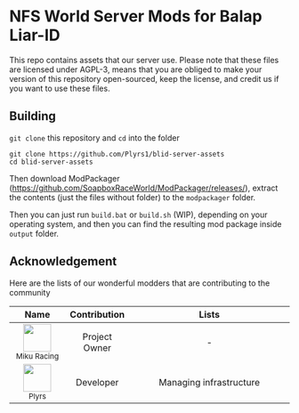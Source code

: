 # NFS World Server Mods for Balap Liar-ID

This repo contains assets that our server use.
Please note that these files are licensed under AGPL-3, means that you are obliged to make your version of this repository open-sourced, keep the license, and credit us if you want to use these files.

## Building

`git clone` this repository and `cd` into the folder
```
git clone https://github.com/Plyrs1/blid-server-assets
cd blid-server-assets
```

Then download ModPackager (https://github.com/SoapboxRaceWorld/ModPackager/releases/), extract the contents (just the files without folder) to the `modpackager` folder.

Then you can just run `build.bat` or `build.sh` (WIP), depending on your operating system, and then you can find the resulting mod package inside `output` folder.

## Acknowledgement

Here are the lists of our wonderful modders that are contributing to the community

<table width="100%">
    <thead>
        <tr>
            <th style="text-align: center" width="20%">Name</th>
            <th style="text-align: center" width="20%">Contribution</th>
            <th style="text-align: center">Lists</th>
        </tr>
    </thead>
    <tbody>
        <tr>
            <td align="center"><img src="https://discordav.deno.dev/295511574263889921" width="50" height="50" /><br /><sub>Miku Racing</sub></td>
            <td align="center">Project Owner</td>
            <td align="center">-</td>
        </tr>
        <tr>
            <td align="center"><img src="https://discordav.deno.dev/210098396113928192" width="50" height="50" /><br /><sub>Plyrs</sub></td>
            <td align="center">Developer</td>
            <td align="center">Managing infrastructure</td>
        </tr>
    </tbody>
</table>
